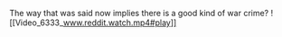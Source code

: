 The way that was said now implies there is a good kind of war crime?
![[Video_6333_www.reddit.watch.mp4#play]]